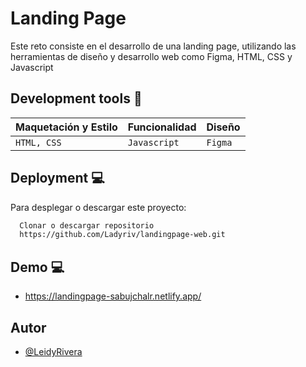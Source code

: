 # Landing Page
Este reto consiste en el desarrollo de una landing page, utilizando las herramientas de diseño y desarrollo web como Figma, HTML, CSS y Javascript

## Development tools 🧰
|  Maquetación y Estilo  | Funcionalidad | Diseño
|------------------------|---------------|-------
|   `HTML, CSS ` |`Javascript` | `Figma`

## Deployment  :computer:

Para desplegar o descargar este proyecto:

```bash
  Clonar o descargar repositorio
  https://github.com/Ladyriv/landingpage-web.git
```

## Demo  :computer:
- https://landingpage-sabujchalr.netlify.app/

## Autor
- [@LeidyRivera](https://github.com/Ladyriv)
